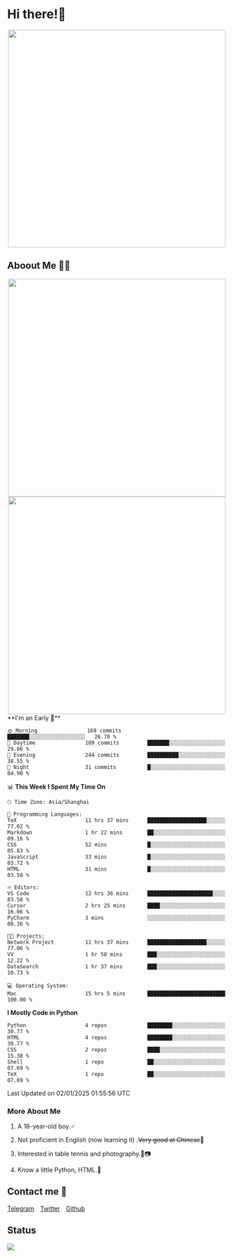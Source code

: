 # Hi there!🎉

<div align=center><img src="https://count.getloli.com/get/@Cicada000?theme=moebooru" width=500px></div>

## Aboout Me 👀💦

<div align=center>
<img src="https://github-readme-stats.vercel.app/api?username=Cicada000&show_icons=true&theme=tokyonight" width=500px>
<br>
<img src="https://github-readme-stats.vercel.app/api/top-langs/?username=Cicada000&show_icons=true&theme=tokyonight&layout=compact" width=500px>
</div>
<!--START_SECTION:waka-->
**I'm an Early 🐤** 

```text
🌞 Morning                169 commits         ███████░░░░░░░░░░░░░░░░░░   26.70 % 
🌆 Daytime                189 commits         ███████░░░░░░░░░░░░░░░░░░   29.86 % 
🌃 Evening                244 commits         ██████████░░░░░░░░░░░░░░░   38.55 % 
🌙 Night                  31 commits          █░░░░░░░░░░░░░░░░░░░░░░░░   04.90 % 
```


📊 **This Week I Spent My Time On** 

```text
🕑︎ Time Zone: Asia/Shanghai

💬 Programming Languages: 
TeX                      11 hrs 37 mins      ███████████████████░░░░░░   77.02 % 
Markdown                 1 hr 22 mins        ██░░░░░░░░░░░░░░░░░░░░░░░   09.16 % 
CSS                      52 mins             █░░░░░░░░░░░░░░░░░░░░░░░░   05.83 % 
JavaScript               33 mins             █░░░░░░░░░░░░░░░░░░░░░░░░   03.72 % 
HTML                     31 mins             █░░░░░░░░░░░░░░░░░░░░░░░░   03.50 % 

🔥 Editors: 
VS Code                  12 hrs 36 mins      █████████████████████░░░░   83.58 % 
Cursor                   2 hrs 25 mins       ████░░░░░░░░░░░░░░░░░░░░░   16.06 % 
PyCharm                  3 mins              ░░░░░░░░░░░░░░░░░░░░░░░░░   00.36 % 

🐱‍💻 Projects: 
Network Project          11 hrs 37 mins      ███████████████████░░░░░░   77.06 % 
VV                       1 hr 50 mins        ███░░░░░░░░░░░░░░░░░░░░░░   12.22 % 
DataSearch               1 hr 37 mins        ███░░░░░░░░░░░░░░░░░░░░░░   10.73 % 

💻 Operating System: 
Mac                      15 hrs 5 mins       █████████████████████████   100.00 % 
```

**I Mostly Code in Python** 

```text
Python                   4 repos             ████████░░░░░░░░░░░░░░░░░   30.77 % 
HTML                     4 repos             ████████░░░░░░░░░░░░░░░░░   30.77 % 
CSS                      2 repos             ████░░░░░░░░░░░░░░░░░░░░░   15.38 % 
Shell                    1 repo              ██░░░░░░░░░░░░░░░░░░░░░░░   07.69 % 
TeX                      1 repo              ██░░░░░░░░░░░░░░░░░░░░░░░   07.69 % 
```




 Last Updated on 02/01/2025 01:55:56 UTC
<!--END_SECTION:waka-->

### More About Me

1. A 18-year-old boy.♂

2. Not proficient in English (now learning it) .~~Very good at Chinese~~🤣

3. Interested in table tennis and photography.🏓📷

4. Know a little Python, HTML.🐍


## Contact me 💬

[Telegram](https://t.me/CicadaLYW)&emsp;[Twitter](https://twitter.com/Cicada0001)&emsp;[Github](https://github.com/Cicada000)

## Status
<img src="https://weather-icon.journeyad.repl.co/@hangzhou?v=1" align="left">







